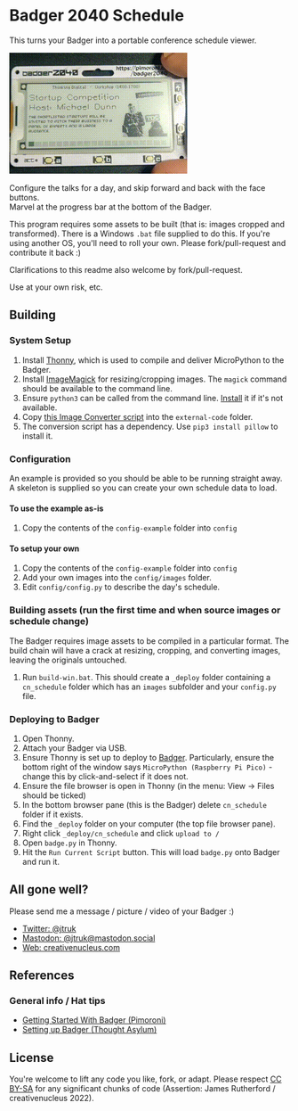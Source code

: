 # Badger 2040 Schedule

This turns your Badger into a portable conference schedule viewer.

![Badger Schedule in action](https://github.com/creativenucleus/badger-2040-schedule/blob/main/readme/badger-schedule.gif?raw=true)

Configure the talks for a day, and skip forward and back with the face buttons.  
Marvel at the progress bar at the bottom of the Badger.

This program requires some assets to be built (that is: images cropped and transformed). There is a Windows `.bat` file supplied to do this. If you're using another OS, you'll need to roll your own. Please fork/pull-request and contribute it back :)

Clarifications to this readme also welcome by fork/pull-request.

Use at your own risk, etc.

## Building

### System Setup

1. Install [Thonny](https://thonny.org/), which is used to compile and deliver MicroPython to the Badger.
2. Install [ImageMagick](https://imagemagick.org/script/index.php) for resizing/cropping images. The `magick` command should be available to the command line.  
3. Ensure `python3` can be called from the command line. [Install](https://www.python.org/downloads/) it if it's not available.
4. Copy [this Image Converter script](https://github.com/pimoroni/pimoroni-pico/blob/main/examples/badger2040/image_converter/convert.py) into the `external-code` folder.
5. The conversion script has a dependency. Use `pip3 install pillow` to install it.

### Configuration

An example is provided so you should be able to be running straight away. A skeleton is supplied so you can create your own schedule data to load.

#### To use the example as-is

1. Copy the contents of the `config-example` folder into `config`

#### To setup your own

1. Copy the contents of the `config-example` folder into `config`
2. Add your own images into the `config/images` folder.
3. Edit `config/config.py` to describe the day's schedule.

### Building assets (run the first time and when source images or schedule change)

The Badger requires image assets to be compiled in a particular format. The build chain will have a crack at resizing, cropping, and converting images, leaving the originals untouched.

1. Run `build-win.bat`. This should create a `_deploy` folder containing a `cn_schedule` folder which has an `images` subfolder and your `config.py` file.

### Deploying to Badger
1. Open Thonny.
2. Attach your Badger via USB.
3. Ensure Thonny is set up to deploy to [Badger](https://learn.pimoroni.com/article/getting-started-with-badger-2040#programming-badger-with-thonny). Particularly, ensure the bottom right of the window says `MicroPython (Raspberry Pi Pico)` - change this by click-and-select if it does not.
4. Ensure the file browser is open in Thonny (in the menu: View -> Files should be ticked)
5. In the bottom browser pane (this is the Badger) delete `cn_schedule` folder if it exists.
6. Find the `_deploy` folder on your computer (the top file browser pane).
7. Right click `_deploy/cn_schedule` and click `upload to /`
8. Open `badge.py` in Thonny.
9. Hit the `Run Current Script` button. This will load `badge.py` onto Badger and run it.

## All gone well?

Please send me a message / picture / video of your Badger :)  
- [Twitter: @jtruk](https://twitter.com/jtruk)
- [Mastodon: @jtruk@mastodon.social](https://mastodon.social/@jtruk)
- [Web: creativenucleus.com](https://www.creativenucleus.com)

## References

### General info / Hat tips
- [Getting Started With Badger (Pimoroni)](https://learn.pimoroni.com/article/getting-started-with-badger-2040)
- [Setting up Badger (Thought Asylum)](https://www.thoughtasylum.com/2022/04/29/the-badger-2040-set-up/)

## License

You're welcome to lift any code you like, fork, or adapt. Please respect [CC BY-SA](https://creativecommons.org/licenses/by-sa/4.0/) for any significant chunks of code (Assertion: James Rutherford / creativenucleus 2022).
